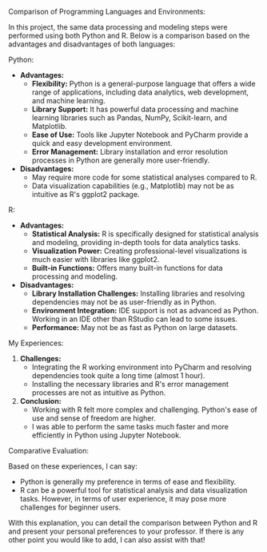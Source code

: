 Comparison of Programming Languages and Environments:

In this project, the same data processing and modeling steps were performed using both Python and R. Below is a comparison based on the advantages and disadvantages of both languages:

Python:
- **Advantages:**
  - **Flexibility:** Python is a general-purpose language that offers a wide range of applications, including data analytics, web development, and machine learning.
  - **Library Support:** It has powerful data processing and machine learning libraries such as Pandas, NumPy, Scikit-learn, and Matplotlib.
  - **Ease of Use:** Tools like Jupyter Notebook and PyCharm provide a quick and easy development environment.
  - **Error Management:** Library installation and error resolution processes in Python are generally more user-friendly.
- **Disadvantages:**
  - May require more code for some statistical analyses compared to R.
  - Data visualization capabilities (e.g., Matplotlib) may not be as intuitive as R's ggplot2 package.

R:
- **Advantages:**
  - **Statistical Analysis:** R is specifically designed for statistical analysis and modeling, providing in-depth tools for data analytics tasks.
  - **Visualization Power:** Creating professional-level visualizations is much easier with libraries like ggplot2.
  - **Built-in Functions:** Offers many built-in functions for data processing and modeling.
- **Disadvantages:**
  - **Library Installation Challenges:** Installing libraries and resolving dependencies may not be as user-friendly as in Python.
  - **Environment Integration:** IDE support is not as advanced as Python. Working in an IDE other than RStudio can lead to some issues.
  - **Performance:** May not be as fast as Python on large datasets.

My Experiences:
1. **Challenges:**
   - Integrating the R working environment into PyCharm and resolving dependencies took quite a long time (almost 1 hour).
   - Installing the necessary libraries and R's error management processes are not as intuitive as Python.
2. **Conclusion:**
   - Working with R felt more complex and challenging. Python's ease of use and sense of freedom are higher.
   - I was able to perform the same tasks much faster and more efficiently in Python using Jupyter Notebook.

Comparative Evaluation:

Based on these experiences, I can say:
- Python is generally my preference in terms of ease and flexibility.
- R can be a powerful tool for statistical analysis and data visualization tasks. However, in terms of user experience, it may pose more challenges for beginner users.

With this explanation, you can detail the comparison between Python and R and present your personal preferences to your professor. If there is any other point you would like to add, I can also assist with that!